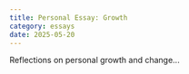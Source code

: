```yaml
---
title: Personal Essay: Growth
category: essays
date: 2025-05-20
---
```


Reflections on personal growth and change...
